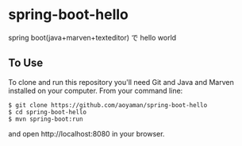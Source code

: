 # spring-boot-hello
spring boot(java+marven+texteditor) で hello world

## To Use
To clone and run this repository you'll need Git and Java and Marven installed on your computer. From your command line:

```
$ git clone https://github.com/aoyaman/spring-boot-hello
$ cd spring-boot-hello
$ mvn spring-boot:run
```

and open http://localhost:8080 in your browser.
